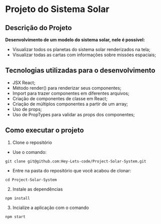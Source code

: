 # Projeto do Sistema Solar

## Descrição do Projeto
__Desenvolvimento de um modelo do sistema solar, nele é possível:__
* Visualizar todos os planetas do sistema solar renderizados na tela;
* Visualizar todas as cartas com informações sobre missóes espaciais;

## Tecnologias utilizadas para o desenvolvimento
* JSX React;
* Método render() para renderizar seus componentes;
* Import para trazer componentes em diferentes arquivos;
* Criação de componentes de classe em React;
* Criação de múltiplos componentes a partir de um array;
* Uso de props;
* Uso de PropTypes para validar as props dos componentes;

## Como executar o projeto

1. Clone o repositório

* Use o comando:
```
git clone git@github.com:Hey-Lets-code/Project-Solar-System.git 
```
* Entre na pasta do repositório que você acabou de clonar: 
```
cd Project-Solar-System
```

2. Instale as dependências
```
npm install
```
3. Incialize a aplicação com o comando
```
npm start
```
